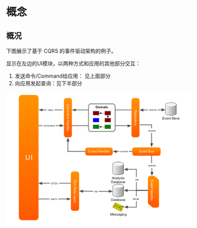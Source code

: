 # 概念

## 概况

下图展示了基于 CQRS 的事件驱动架构的例子。

显示在左边的UI模块，以两种方式和应用的其他部分交互：

1. 发送命令/Command给应用： 见上面部分
2. 向应用发起查询：见下半部分

![overview](images/detailed-architecture-overview.png)



